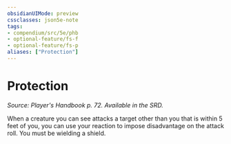```yaml
---
obsidianUIMode: preview
cssclasses: json5e-note
tags:
- compendium/src/5e/phb
- optional-feature/fs-f
- optional-feature/fs-p
aliases: ["Protection"]
---
```

# Protection
*Source: Player's Handbook p. 72. Available in the SRD.* 

When a creature you can see attacks a target other than you that is within 5 feet of you, you can use your reaction to impose disadvantage on the attack roll. You must be wielding a shield.